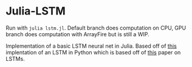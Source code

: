# Julia-LSTM
Run with `julia lstm.jl`. Default branch does computation on CPU, GPU branch does computation with ArrayFire but is still a WIP. 

Implementation of a basic LSTM neural net in Julia. Based off of [this](https://github.com/nicodjimenez/lstm) implentation of an LSTM in Python which is based off of [this](http://deeplearning.cs.cmu.edu/pdfs/Hochreiter97_lstm.pdf) paper on LSTMs. 
